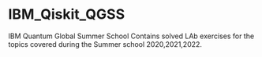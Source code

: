 # IBM_Qiskit_QGSS
IBM Quantum Global Summer School 
Contains solved LAb exercises  for the topics covered during the Summer school 2020,2021,2022.


